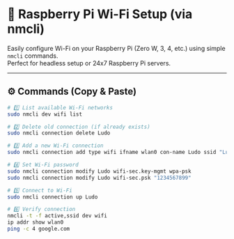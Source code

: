 # 🛜 Raspberry Pi Wi-Fi Setup (via nmcli)

Easily configure Wi-Fi on your Raspberry Pi (Zero W, 3, 4, etc.) using simple `nmcli` commands.  
Perfect for headless setup or 24x7 Raspberry Pi servers.

---

## ⚙️ Commands (Copy & Paste)

```bash
# 1️⃣ List available Wi-Fi networks
sudo nmcli dev wifi list

# 2️⃣ Delete old connection (if already exists)
sudo nmcli connection delete Ludo

# 3️⃣ Add a new Wi-Fi connection
sudo nmcli connection add type wifi ifname wlan0 con-name Ludo ssid "Ludo"

# 4️⃣ Set Wi-Fi password
sudo nmcli connection modify Ludo wifi-sec.key-mgmt wpa-psk
sudo nmcli connection modify Ludo wifi-sec.psk "1234567899"

# 5️⃣ Connect to Wi-Fi
sudo nmcli connection up Ludo

# 6️⃣ Verify connection
nmcli -t -f active,ssid dev wifi
ip addr show wlan0
ping -c 4 google.com
